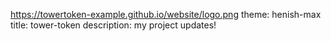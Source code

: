 https://towertoken-example.github.io/website/logo.png
theme: henish-max
title: tower-token
description: my project updates!
